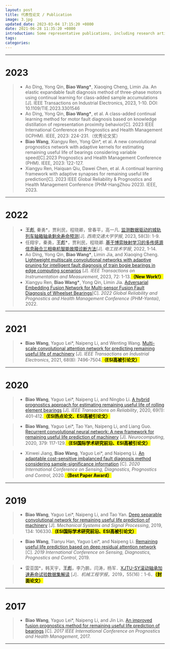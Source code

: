 ```yaml
---
layout: post
title: 代表性论文 / Publication
image: 3.jpg
updated_date: 2023-03-04 17:15:20 +0800
date: 2021-06-28 11:35:20 +0800
introduction: Some representative publications, including research articles, conference paper, etc.
tags:
categories:
---
```

***
# 2023
> * Ao Ding, Yong Qin, __Biao Wang*__, Xiaoqing Cheng, Limin Jia. An elastic expandable fault diagnosis method of three-phase motors using continual learning for class-added sample accumulations [J]. IEEE Transactions on Industrial Electronics, 2023, 1-10. DOI: 10.1109/TIE.2023.3301546
> * Ao Ding, Yong Qin, __Biao Wang*__, et al. A class-added continual learning method for motor fault diagnosis based on knowledge distillation of representation proximity behavior[C]. 2023 IEEE International Conference on Prognostics and Health Management (ICPHM). IEEE, 2023: 224-231.（优秀论文奖）
> * __Biao Wang__, Xiangyu Ren, Yong Qin*, et al. A new convolutional prognostics network with adaptive kernels for estimating remaining useful life of bearings considering variable speed[C].2023 Prognostics and Health Management Conference (PHM). IEEE, 2023: 122-127.
> * Xiangyu Ren, Haiquan Qiu, Dawei Chen, et al. A continual learning framework with adaptive synapses for remaining useful life prediction[C].  2023 IEEE Global Reliability & Prognostics and Health Management Conference (PHM-HangZhou 2023). IEEE, 2023.

***
# 2022
> * __王彪__, 秦勇*，贾利民，程晓卿，曾春平，高一凡. [监测数据驱动的城轨列车轴箱轴承剩余寿命预测](https://kns.cnki.net/kcms2/article/abstract?v=3uoqIhG8C45S0n9fL2suRadTyEVl2pW9UrhTDCdPD65IXe8xbsrGOBYvzK2wmtTicAVnqgLITAWD_cwlSxsindOPfkwznS6x&uniplatform=NZKPT)[J]. _西南交通大学学报_, 2023, 58(3): 1-9.
> * 任翔宇，秦勇，__王彪*__，贾利民，程晓卿. [基于博弈映射学习的多传感源信息融合三相电机智能故障诊断方法](https://kns.cnki.net/kcms2/article/abstract?v=3uoqIhG8C45S0n9fL2suRadTyEVl2pW9YIceDQQhWr8MVX8BVGDdi3Jnsujr8iyJCuL9dbRlVkekQaNy8rFSHb0NBUujp8F0r1dhux9fPzM%3d&uniplatform=NZKPT)[J]. _电工技术学报_, 2022, 1-14.
> * Ao Ding, Yong Qin, __Biao Wang*__, Limin Jia, and Xiaoqing Cheng. [Lightweight multiscale convolutional networks with adaptive pruning for intelligent fault diagnosis of train bogie bearings in edge computing scenarios](https://ieeexplore.ieee.org/document/9996425) [J]. _IEEE Transactions on Instrumentation and Measurement_, 2023, 72: 1-13.<mark><b>（New Work!）</b></mark>
> * Xiangyu Ren, __Biao Wang*__, Yong Qin, Limin Jia. [Adversarial Embedding Fusion Network for Multi-sensor Fusion Fault Diagnosis of Wheelset Bearings](https://ieeexplore.ieee.org/abstract/document/9942198)[C]. _2022 Global Reliability and Prognostics and Health Management Conference (PHM-Yantai)_, 2022.

***
# 2021
> * __Biao Wang__, Yaguo Lei*, Naipeng Li, and Wenting Wang. [Multi-scale convolutional attention network for predicting remaining useful life of machinery](https://ieeexplore.ieee.org/document/9126224) [J]. _IEEE Transactions on Industrial Electronics_, 2021, 68(8): 7496-7504.<mark><b>（ESI高被引论文）</b></mark>

***
# 2020
> * __Biao Wang__, Yaguo Lei*, Naipeng Li, and Ningbo Li. [A hybrid prognostics approach for estimating remaining useful life of rolling element bearings](https://ieeexplore.ieee.org/document/8576668) [J]. _IEEE Transactions on Reliability_, 2020, 69(1): 401-412.<mark><b>（ESI热点论文、ESI高被引论文）</b></mark>

> * __Biao Wang__, Yaguo Lei*, Tao Yan, Naipeng Li, and Liang Guo. [Recurrent convolutional neural network: A new framework for remaining useful life prediction of machinery](https://www.sciencedirect.com/science/article/pii/S0925231219315024?via%3Dihub) [J]. _Neurocomputing_, 2020, 379: 117-129.<mark><b>（ESI国际学术研究前沿、ESI高被引论文）</b></mark>

> * Xinwei Jiang, __Biao Wang__, Yaguo Lei*, and Naipeng Li. [An adaptable cost-sensitive imbalanced fault diagnosis method considering sample-significance information](https://ieeexplore.ieee.org/document/9353142) [C]. _2020 International Conference on Sensing, Diagnostics, Prognostics and Control_, 2020.<mark><b>（Best Paper Award）</b></mark>

***
# 2019
> * __Biao Wang__, Yaguo Lei*, Naipeng Li, and Tao Yan. [Deep separable convolutional network for remaining useful life prediction of machinery](https://www.sciencedirect.com/science/article/pii/S0888327019305515) [J]. _Mechanical Systems and Signal Processing_, 2019, 134: 106330.<mark><b>（ESI国际学术研究前沿、ESI高被引论文）</b></mark>

> * __Biao Wang__, Tianyu Han, Yaguo Lei*, and Naipeng Li. [Remaining useful life prediction based on deep residual attention network](https://ieeexplore.ieee.org/document/9168935) [C]. _2019 International Conference on Sensing, Diagnostics, Prognostics and Control_, 2019.

> * 雷亚国*，韩天宇，__王彪__，李乃鹏，闫涛，杨军．[XJTU-SY滚动轴承加速寿命试验数据集解读](http://www.cjmenet.com.cn/CN/10.3901/JME.2019.16.001) [J]．_机械工程学报_，2019，55(16)：1-6．<mark><b>（封面论文）</b></mark>

***
# 2017
> * __Biao Wang__, Yaguo Lei*, Naipeng Li, and Jin Lin. [An improved fusion prognostics method for remaining useful life prediction of bearings](https://ieeexplore.ieee.org/document/7998300) [C]. _2017 IEEE International Conference on Prognostics and Health Management_, 2017.

***
